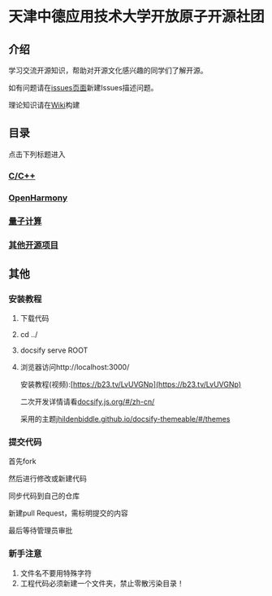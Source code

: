 # 天津中德应用技术大学开放原子开源社团

## 介绍
学习交流开源知识，帮助对开源文化感兴趣的同学们了解开源。

如有问题请在[issues页面](https://gitee.com/Jack__Lau/Root/issues)新建Issues描述问题。

理论知识请在[Wiki](https://gitee.com/Jack__Lau/Root/wikis)构建

## 目录

点击下列标题进入

### [C/C++](https://gitee.com/Jack__Lau/Root/tree/master/C)
### [OpenHarmony](https://gitee.com/Jack__Lau/Root/tree/master/OpenHarmony)
### [量子计算](https://gitee.com/Jack__Lau/Root/tree/master/量子计算)
### [其他开源项目](https://gitee.com/Jack__Lau/Root/tree/master/其他开源项目)

## 其他
### 安装教程
1. 下载代码
2. cd ../
3. docsify serve ROOT
4. 浏览器访问http://localhost:3000/

   安装教程(视频):[https://b23.tv/LvUVGNp](https://b23.tv/LvUVGNp)

   二次开发详情请看[docsify.js.org/#/zh-cn/](https://docsify.js.org/#/zh-cn/)

   采用的主题[jhildenbiddle.github.io/docsify-themeable/#/themes](https://jhildenbiddle.github.io/docsify-themeable/#/themes)

### 提交代码


首先fork

然后进行修改或新建代码

同步代码到自己的仓库

新建pull Request，需标明提交的内容

最后等待管理员审批

### 新手注意
1. 文件名不要用特殊字符
2. 工程代码必须新建一个文件夹，禁止零散污染目录！
